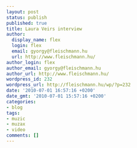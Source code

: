 ```yaml
---
layout: post
status: publish
published: true
title: Laura Veirs interview
author:
  display_name: flex
  login: flex
  email: gyorgy@fleischmann.hu
  url: http://www.fleischmann.hu/
author_login: flex
author_email: gyorgy@fleischmann.hu
author_url: http://www.fleischmann.hu/
wordpress_id: 232
wordpress_url: http://fleischmann.hu/wp/?p=232
date: '2010-07-01 16:57:16 +0200'
date_gmt: '2010-07-01 15:57:16 +0200'
categories:
- blog
tags:
- muzic
- muzax
- video
comments: []
---
```

<p><object width="500" height="405"><param name="movie" value="http://www.youtube.com/v/wecngrJ0lts&amp;hl=en_GB&amp;fs=1?rel=0&amp;color1=0x3a3a3a&amp;color2=0x999999&amp;border=1"></param><param name="allowFullScreen" value="true"></param><param name="allowscriptaccess" value="always"></param><embed src="http://www.youtube.com/v/wecngrJ0lts&amp;hl=en_GB&amp;fs=1?rel=0&amp;color1=0x3a3a3a&amp;color2=0x999999&amp;border=1" type="application/x-shockwave-flash" allowscriptaccess="always" allowfullscreen="true" width="500" height="405"></embed></object></p>
